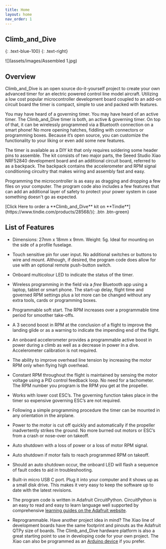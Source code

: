 ```yaml
---
title: Home
layout: home
nav_order: 1
---
```


## **Climb_and_Dive** ##
{: .text-blue-100}
{: .text-right}

![](assets/images/Assembled 1.jpg)

## Overview ##

Climb_and_Dive is an open source do-it-yourself project to create your own advanced timer for an electric powered control line model aircraft.  Utilizing a low cost popular microcontroller development board coupled to an add-on circuit board the timer is compact, simple to use and packed with features.

You may have heard of a governing timer.  You may have heard of an active timer.  The Climb_and_Dive timer is both, an active & governing timer.  On top of that, it can be wirelessly programmed via a Bluetooth connection on a smart phone!  No more opening hatches, fiddling with connectors or programming boxes.  Because it’s open source, you can customize the functionality to your liking or even add some new features.

The timer is available as a DIY kit that only requires soldering some header pins to assemble.  The kit consists of two major parts, the Seeed Studio Xiao NRF52840 development board and an additional circuit board, referred to as a backpack. The backpack contains the accelerometer and RPM signal conditioning circuitry that makes wiring and assembly fast and easy.

Programming the microcontroller is as easy as dragging and dropping a few files on your computer.  The program code also includes a few features that can add an additional layer of safety to protect your power system in case something doesn't go as expected.

<span class="fs-6">
[Click Here to order a **Climb_and_Dive** kit on **Tindie**](https://www.tindie.com/products/28568/){: .btn .btn-green}
</span>

## List of Features ##

- Dimensions: 27mm x 18mm x 9mm.  Weight: 5g.  Ideal for mounting on the side of a profile fuselage.

- Touch sensitive pin for user input.  No additional switches or buttons to wire and mount.  Although, if desired, the program code does allow for use with an optional remote push-button switch.

- Onboard multicolour LED to indicate the status of the timer.

- Wireless programming in the field via a *free* Bluetooth app using a laptop, tablet or smart phone. The start-up delay, flight time and governed RPM settings plus a lot more can be changed without any extra tools, cards or programming boxes.

- Programmable soft start.  The RPM increases over a programmable time period for smoother take-offs.

- A 3 second boost in RPM at the conclusion of a flight to improve the landing glide or as a warning to indicate the impending end of the flight.

- An onboard accelerometer provides a programmable active boost in power during a climb as well as a decrease in power in a dive.  Accelerometer calibration is not required.

- The ability to improve overhead line tension by increasing the motor RPM only when flying high overhead.

- Constant RPM throughout the flight is maintained by sensing the motor voltage using a PID control feedback loop.  No need for a tachometer.  The RPM number you program is the RPM you get at the propeller.

- Works with lower cost ESC’s.  The governing function takes place in the timer so expensive governing ESC’s are not required.

- Following a simple programming procedure the timer can be mounted in any orientation in the airplane.

- Power to the motor is cut off quickly and automatically if the propeller inadvertently strikes the ground.  No more burned out motors or ESC’s from a crash or nose-over on takeoff.

- Auto shutdown with a loss of power or a loss of motor RPM signal.

- Auto shutdown if motor fails to reach programmed RPM on takeoff.

- Should an auto shutdown occur, the onboard LED will flash a sequence of fault codes to aid in troubleshooting.

- Built-in micro USB C port.  Plug it into your computer and it shows up as a small disk drive.   This makes it very easy to keep the software up to date with the latest revisions.

- The program code is written in Adafruit CircuitPython.  CircuitPython is an easy to read and easy to learn language well supported by comprehensive [learning guides on the Adafruit website][1].

- Reprogrammable.  Have another project idea in mind?  The Xiao line of development boards have the same footprint and pinouts as the Adafruit QTPy size of boards.  The Climb_and_Dive hardware platform is also a great starting point to use in developing code for your own project.  The Xiao can also be programmed as an [Arduino device][2] if you prefer.

[1]: https://learn.adafruit.com/
[2]: https://wiki.seeedstudio.com/XIAO_BLE/
